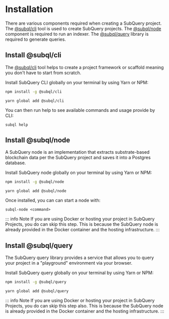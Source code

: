 # Installation

There are various components required when creating a SubQuery project. The [@subql/cli](https://github.com/subquery/subql/tree/docs-new-section/packages/cli) tool is used to create SubQuery projects. The [@subql/node](https://github.com/subquery/subql/tree/docs-new-section/packages/node) component is required to run an indexer. The [@subql/query](https://github.com/subquery/subql/tree/docs-new-section/packages/query) library is required to generate queries.

## Install @subql/cli

The [@subql/cli](https://github.com/subquery/subql/tree/main/packages/cli) tool helps to create a project framework or scaffold meaning you don't have to start from scratch.

Install SubQuery CLI globally on your terminal by using Yarn or NPM:

<CodeGroup>
  <CodeGroupItem title="NPM">

```bash
npm install -g @subql/cli
```

  </CodeGroupItem>

  <CodeGroupItem title="YARN" active>

```shell
yarn global add @subql/cli
```

  </CodeGroupItem>
</CodeGroup>

You can then run help to see available commands and usage provide by CLI:

```shell
subql help
```

## Install @subql/node

A SubQuery node is an implementation that extracts substrate-based blockchain data per the SubQuery project and saves it into a Postgres database.

Install SubQuery node globally on your terminal by using Yarn or NPM:

<CodeGroup>
  <CodeGroupItem title="NPM">

```bash
npm install -g @subql/node
```

  </CodeGroupItem>

  <CodeGroupItem title="YARN" active>

```shell
yarn global add @subql/node
```

  </CodeGroupItem>
</CodeGroup>

Once installed, you can can start a node with:

```shell
subql-node <command>
```

::: info Note
If you are using Docker or hosting your project in SubQuery Projects, you do can skip this step. This is because the SubQuery node is already provided in the Docker container and the hosting infrastructure.
:::

## Install @subql/query

The SubQuery query library provides a service that allows you to query your project in a "playground" environment via your browser.

Install SubQuery query globally on your terminal by using Yarn or NPM:

<CodeGroup>
  <CodeGroupItem title="NPM">

```bash
npm install -g @subql/query
```

  </CodeGroupItem>

  <CodeGroupItem title="YARN" active>

```shell
yarn global add @subql/query
```

  </CodeGroupItem>
</CodeGroup>

::: info Note
If you are using Docker or hosting your project in SubQuery Projects, you do can skip this step also. This is because the SubQuery node is already provided in the Docker container and the hosting infrastructure.
:::
